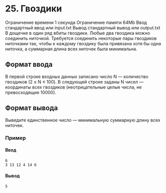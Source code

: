 # 25. Гвоздики

Ограничение времени	1 секунда
Ограничение памяти	64Mb
Ввод	стандартный ввод или input.txt
Вывод	стандартный вывод или output.txt
В дощечке в один ряд вбиты гвоздики. Любые два гвоздика можно соединить ниточкой. Требуется соединить некоторые пары гвоздиков ниточками так, чтобы к каждому гвоздику была привязана хотя бы одна ниточка, а суммарная длина всех ниточек была минимальна.

## Формат ввода

В первой строке входных данных записано число N — количество гвоздиков (2 ≤ N ≤ 100). В следующей строке заданы N чисел — координаты всех гвоздиков (неотрицательные целые числа, не превосходящие 10000).

## Формат вывода

Выведите единственное число — минимальную суммарную длину всех ниточек.

### Пример

#### Ввод
```
6
3 13 12 4 14 6
```
#### 	Вывод
```
5
```
